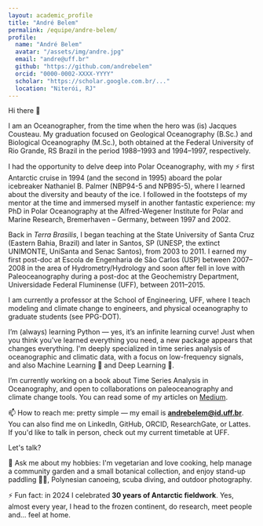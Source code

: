 ```yaml
---
layout: academic_profile
title: "André Belem"
permalink: /equipe/andre-belem/
profile:
  name: "André Belem"
  avatar: "/assets/img/andre.jpg"
  email: "andre@uff.br"
  github: "https://github.com/andrebelem"
  orcid: "0000-0002-XXXX-YYYY"
  scholar: "https://scholar.google.com.br/..."
  location: "Niterói, RJ"
---
```


Hi there 👋

I am an Oceanographer, from the time when the hero was (is) Jacques Cousteau. My graduation focused on Geological Oceanography (B.Sc.) and Biological Oceanography (M.Sc.), both obtained at the Federal University of Rio Grande, RS Brazil in the period 1988–1993 and 1994–1997, respectively.

I had the opportunity to delve deep into Polar Oceanography, with my ⚡ first Antarctic cruise in 1994 (and the second in 1995) aboard the polar icebreaker Nathaniel B. Palmer (NBP94-5 and NPB95-5), where I learned about the diversity and beauty of the ice. I followed in the footsteps of my mentor at the time and immersed myself in another fantastic experience: my PhD in Polar Oceanography at the Alfred-Wegener Institute for Polar and Marine Research, Bremerhaven – Germany, between 1997 and 2002.

Back in *Terra Brasilis*, I began teaching at the State University of Santa Cruz (Eastern Bahia, Brazil) and later in Santos, SP (UNESP, the extinct UNIMONTE, UniSanta and Senac Santos), from 2003 to 2011. I earned my first post-doc at Escola de Engenharia de São Carlos (USP) between 2007–2008 in the area of Hydrometry/Hydrology and soon after fell in love with Paleoceanography during a post-doc at the Geochemistry Department, Universidade Federal Fluminense (UFF), between 2011–2015.

I am currently a professor at the School of Engineering, UFF, where I teach modeling and climate change to engineers, and physical oceanography to graduate students (see PPG-DOT).

I’m (always) learning Python — yes, it’s an infinite learning curve! Just when you think you've learned everything you need, a new package appears that changes everything. I'm deeply specialized in time series analysis of oceanographic and climatic data, with a focus on low-frequency signals, and also Machine Learning 🤖 and Deep Learning 🧠.

I’m currently working on a book about Time Series Analysis in Oceanography, and open to collaborations on paleoceanography and climate change tools. You can read some of my articles on [Medium](https://medium.com/@andrebelem).

📫 How to reach me: pretty simple — my email is **andrebelem@id.uff.br**. You can also find me on LinkedIn, GitHub, ORCID, ResearchGate, or Lattes. If you'd like to talk in person, check out my current timetable at UFF.

Let's talk?

💬 Ask me about my hobbies: I'm vegetarian and love cooking, help manage a community garden and a small botanical collection, and enjoy stand-up paddling 🏄‍♂️, Polynesian canoeing, scuba diving, and outdoor photography.

⚡ Fun fact: in 2024 I celebrated **30 years of Antarctic fieldwork**. Yes, almost every year, I head to the frozen continent, do research, meet people and... feel at home.
